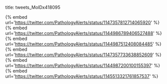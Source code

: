 title: tweets_MolDx418095

{% embed url='https://twitter.com/PathologyAlerts/status/1147357812714065920' %}
{% embed url='https://twitter.com/PathologyAlerts/status/1144986789406527488' %}
{% embed url='https://twitter.com/PathologyAlerts/status/1144987512408084485' %}
{% embed url='https://twitter.com/PathologyAlerts/status/1147357733638852609' %}
{% embed url='https://twitter.com/PathologyAlerts/status/1144987200100155397' %}
{% embed url='https://twitter.com/PathologyAlerts/status/1145513321761857537' %}

